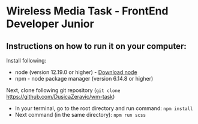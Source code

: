 # Wireless Media Task - FrontEnd Developer Junior

## Instructions on how to run it on your computer:

Install following:

- node (version 12.19.0 or higher) - [Download node](https://nodejs.org/en/)
- npm - node package manager (version 6.14.8 or higher)

Next, clone following git repository (`git clone ` https://github.com/DusicaZeravic/wm-task)
* In your terminal, go to the root directory and run command: `npm install`
* Next command (in the same directory): `npm run scss`
